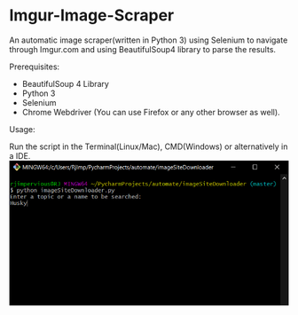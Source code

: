 # Imgur-Image-Scraper
An automatic image scraper(written in Python 3) using Selenium to navigate through Imgur.com and using BeautifulSoup4 library to parse the results.

Prerequisites:
  * BeautifulSoup 4 Library
  * Python 3
  * Selenium
  * Chrome Webdriver (You can use Firefox or any other browser as well).

Usage:

Run the script in the Terminal(Linux/Mac), CMD(Windows) or alternatively in a IDE.
![](https://github.com/rjimpervious/Imgur-Image-Scraper/blob/master/README_images/cmd.png?raw=true)

